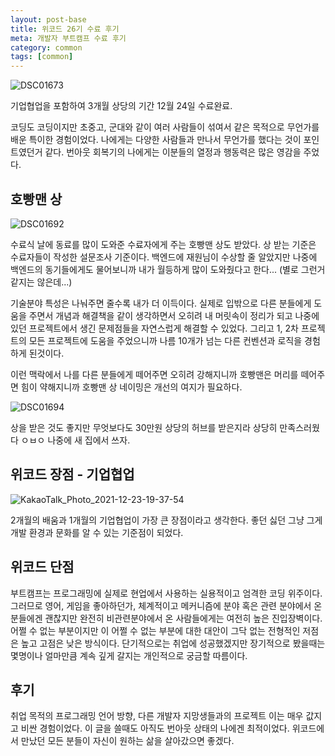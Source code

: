 ```yaml
---
layout: post-base
title: 위코드 26기 수료 후기
meta: 개발자 부트캠프 수료 후기
category: common
tags: [common]
---
```


![DSC01673](https://user-images.githubusercontent.com/22067260/148090903-d5a7530d-0fe4-41a1-84a4-3b9444e0e861.JPG)

기업협업을 포함하여 3개월 상당의 기간 12월 24일 수료완료.

코딩도 코딩이지만 초중고, 군대와 같이 여러 사람들이 섞여서 같은 목적으로 무언가를 배운 특이한 경험이었다. 나에게는 다양한 사람들과 만나서 무언가를 했다는 것이 포인트였던거 같다. 번아웃 회복기의 나에게는 이분들의 열정과 행동력은 많은 영감을 주었다.

## 호빵맨 상

![DSC01692](https://user-images.githubusercontent.com/22067260/148010517-db6227d3-13ef-49d0-bc5c-92f0ef72e358.jpg)

수료식 날에 동료를 많이 도와준 수료자에게 주는 호빵맨 상도 받았다. 상 받는 기준은 수료자들이 작성한 설문조사 기준이다. 백엔드에 재원님이 수상할 줄 알았지만 나중에 백엔드의 동기들에게도 물어보니까 내가 월등하게 많이 도와줬다고 한다... (별로 그런거 같지는 않은데...)

기술분야 특성은 나눠주면 줄수록 내가 더 이득이다. 실제로 입밖으로 다른 분들에게 도움을 주면서 개념과 해결책을 같이 생각하면서 오히려 내 머릿속이 정리가 되고 나중에 있던 프로젝트에서 생긴 문제점들을 자연스럽게 해결할 수 있었다. 그리고 1, 2차 프로젝트의 모든 프로젝트에 도움을 주었으니까 나름 10개가 넘는 다른 컨벤션과 로직을 경험하게 된것이다.

이런 맥락에서 나를 다른 분들에게 떼어주면 오히려 강해지니까 호빵맨은 머리를 떼어주면 힘이 약해지니까 호빵맨 상 네이밍은 개선의 여지가 필요하다.

![DSC01694](https://user-images.githubusercontent.com/22067260/148090317-4da6902c-5af9-4501-9a04-ed67e8dba100.JPG)

상을 받은 것도 좋지만 무엇보다도 30만원 상당의 허브를 받은지라 상당히 만족스러웠다 ㅇㅂㅇ 나중에 새 집에서 쓰자.

## 위코드 장점 - 기업협업

![KakaoTalk_Photo_2021-12-23-19-37-54](https://user-images.githubusercontent.com/22067260/148090530-b3ba2675-3ff8-4886-9a85-19c06c4655f2.jpg)

2개월의 배움과 1개월의 기업협업이 가장 큰 장점이라고 생각한다. 좋던 싫던 그냥 그게 개발 환경과 문화를 알 수 있는 기준점이 되었다.

## 위코드 단점

부트캠프는 프로그래밍에 실제로 현업에서 사용하는 실용적이고 엄격한 코딩 위주이다. 그러므로 영어, 게임을 좋아하던가, 체계적이고 메커니즘에 분야 혹은 관련 분야에서 온 분들에겐 괜찮지만 완전히 비관련분야에서 온 사람들에게는 여전히 높은 진입장벽이다. 어쩔 수 없는 부분이지만 이 어쩔 수 없는 부분에 대한 대안이 그닥 없는 전형적인 저점은 높고 고점은 낮은 방식이다. 단기적으로는 취업에 성공했겠지만 장기적으로 봤을때는 몇명이나 얼마만큼 계속 깊게 갈지는 개인적으로 궁금할 따름이다.

## 후기

취업 목적의 프로그래밍 언어 방향, 다른 개발자 지망생들과의 프로젝트 이는 매우 값지고 비싼 경험이었다. 이 글을 쓸때도 아직도 번아웃 상태의 나에겐 최적이었다. 위코드에서 만났던 모든 분들이 자신이 원하는 삶을 살아갔으면 좋겠다.
